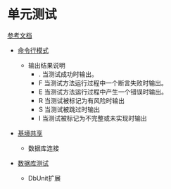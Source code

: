 # 单元测试
[参考文档](https://phpunit.readthedocs.io/zh_CN/latest/index.html)

- [命令行模式](https://phpunit.readthedocs.io/zh_CN/latest/textui.html#textui-clioptions)
    + 输出结果说明
        * . 当测试成功时输出。
        * F 当测试方法运行过程中一个断言失败时输出。
        * E 当测试方法运行过程中产生一个错误时输出。
        * R 当测试被标记为有风险时输出
        * S 当测试被跳过时输出
        * I 当测试被标记为不完整或未实现时输出

- [基境共享](https://phpunit.readthedocs.io/zh_CN/latest/fixtures.html)
    + 数据库连接

- [数据库测试](https://phpunit.readthedocs.io/zh_CN/latest/database.html)
    + DbUnit扩展 
